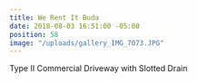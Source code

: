 ```yaml
---
title: We Rent It Buda
date: 2018-08-03 16:51:00 -05:00
position: 58
image: "/uploads/gallery_IMG_7073.JPG"
---
```


Type II Commercial Driveway with Slotted Drain